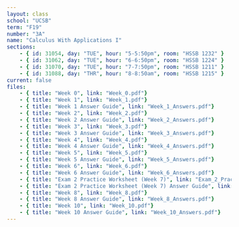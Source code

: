 ```yaml
---
layout: class
school: "UCSB"
term: "F19"
number: "3A"
name: "Calculus With Applications I"
sections:
    - { id: 31054, day: "TUE", hour: "5-5:50pm", room: "HSSB 1232" }
    - { id: 31062, day: "TUE", hour: "6-6:50pm", room: "HSSB 1224" }
    - { id: 31070, day: "TUE", hour: "7-7:50pm", room: "HSSB 1211" }
    - { id: 31088, day: "THR", hour: "8-8:50am", room: "HSSB 1215" }
current: false
files:
    - { title: "Week 0", link: "Week_0.pdf"}
    - { title: "Week 1", link: "Week_1.pdf"}
    - { title: "Week 1 Answer Guide", link: "Week_1_Answers.pdf"}
    - { title: "Week 2", link: "Week_2.pdf"}
    - { title: "Week 2 Answer Guide", link: "Week_2_Answers.pdf"}
    - { title: "Week 3", link: "Week_3.pdf"}
    - { title: "Week 3 Answer Guide", link: "Week_3_Answers.pdf"}
    - { title: "Week 4", link: "Week_4.pdf"}
    - { title: "Week 4 Answer Guide", link: "Week_4_Answers.pdf"}
    - { title: "Week 5", link: "Week_5.pdf"}
    - { title: "Week 5 Answer Guide", link: "Week_5_Answers.pdf"}
    - { title: "Week 6", link: "Week_6.pdf"}
    - { title: "Week 6 Answer Guide", link: "Week_6_Answers.pdf"}
    - { title: "Exam 2 Practice Worksheet (Week 7)", link: "Exam_2_Practice.pdf"}
    - { title: "Exam 2 Practice Worksheet (Week 7) Answer Guide", link: "Exam_2_Practice_Answers.pdf"}
    - { title: "Week 8", link: "Week_8.pdf"}
    - { title: "Week 8 Answer Guide", link: "Week_8_Answers.pdf"}
    - { title: "Week 10", link: "Week_10.pdf"}
    - { title: "Week 10 Answer Guide", link: "Week_10_Answers.pdf"}
---
```

